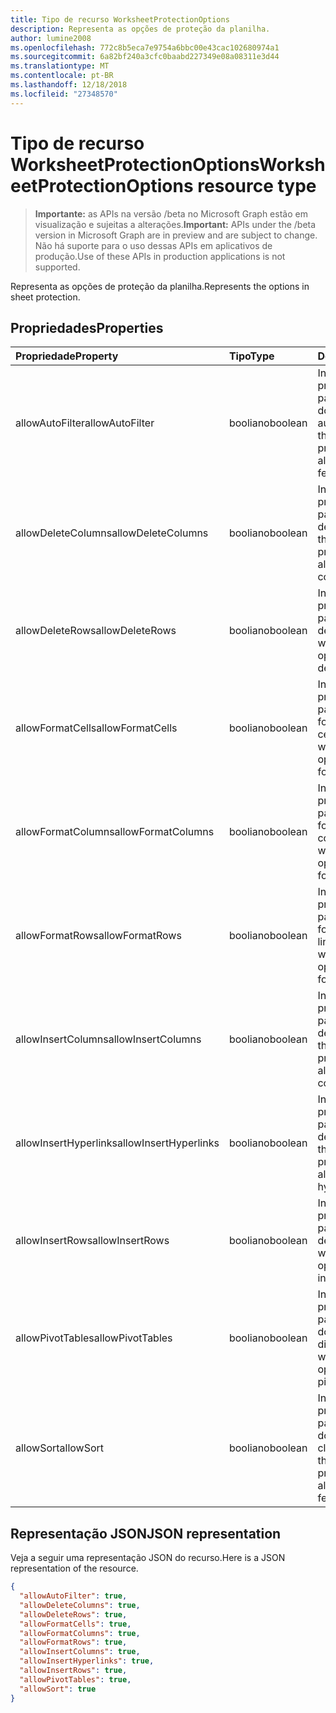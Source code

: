 ```yaml
---
title: Tipo de recurso WorksheetProtectionOptions
description: Representa as opções de proteção da planilha.
author: lumine2008
ms.openlocfilehash: 772c8b5eca7e9754a6bbc00e43cac102680974a1
ms.sourcegitcommit: 6a82bf240a3cfc0baabd227349e08a08311e3d44
ms.translationtype: MT
ms.contentlocale: pt-BR
ms.lasthandoff: 12/18/2018
ms.locfileid: "27348570"
---
```

# <a name="worksheetprotectionoptions-resource-type"></a><span data-ttu-id="a2e66-103">Tipo de recurso WorksheetProtectionOptions</span><span class="sxs-lookup"><span data-stu-id="a2e66-103">WorksheetProtectionOptions resource type</span></span>

> <span data-ttu-id="a2e66-104">**Importante:** as APIs na versão /beta no Microsoft Graph estão em visualização e sujeitas a alterações.</span><span class="sxs-lookup"><span data-stu-id="a2e66-104">**Important:** APIs under the /beta version in Microsoft Graph are in preview and are subject to change.</span></span> <span data-ttu-id="a2e66-105">Não há suporte para o uso dessas APIs em aplicativos de produção.</span><span class="sxs-lookup"><span data-stu-id="a2e66-105">Use of these APIs in production applications is not supported.</span></span>

<span data-ttu-id="a2e66-106">Representa as opções de proteção da planilha.</span><span class="sxs-lookup"><span data-stu-id="a2e66-106">Represents the options in sheet protection.</span></span>

## <a name="properties"></a><span data-ttu-id="a2e66-107">Propriedades</span><span class="sxs-lookup"><span data-stu-id="a2e66-107">Properties</span></span>
| <span data-ttu-id="a2e66-108">Propriedade</span><span class="sxs-lookup"><span data-stu-id="a2e66-108">Property</span></span>     | <span data-ttu-id="a2e66-109">Tipo</span><span class="sxs-lookup"><span data-stu-id="a2e66-109">Type</span></span>   |<span data-ttu-id="a2e66-110">Descrição</span><span class="sxs-lookup"><span data-stu-id="a2e66-110">Description</span></span>|
|:---------------|:--------|:----------|
|<span data-ttu-id="a2e66-111">allowAutoFilter</span><span class="sxs-lookup"><span data-stu-id="a2e66-111">allowAutoFilter</span></span>|<span data-ttu-id="a2e66-112">booliano</span><span class="sxs-lookup"><span data-stu-id="a2e66-112">boolean</span></span>|<span data-ttu-id="a2e66-113">Indica a opção de proteção de planilha para permitir a utilização do recurso de filtro automático.</span><span class="sxs-lookup"><span data-stu-id="a2e66-113">Represents the worksheet protection option of allowing using auto filter feature.</span></span>|
|<span data-ttu-id="a2e66-114">allowDeleteColumns</span><span class="sxs-lookup"><span data-stu-id="a2e66-114">allowDeleteColumns</span></span>|<span data-ttu-id="a2e66-115">booliano</span><span class="sxs-lookup"><span data-stu-id="a2e66-115">boolean</span></span>|<span data-ttu-id="a2e66-116">Indica a opção de proteção de planilha para permitir a exclusão de colunas.</span><span class="sxs-lookup"><span data-stu-id="a2e66-116">Represents the worksheet protection option of allowing deleting columns.</span></span>|
|<span data-ttu-id="a2e66-117">allowDeleteRows</span><span class="sxs-lookup"><span data-stu-id="a2e66-117">allowDeleteRows</span></span>|<span data-ttu-id="a2e66-118">booliano</span><span class="sxs-lookup"><span data-stu-id="a2e66-118">boolean</span></span>|<span data-ttu-id="a2e66-119">Indica a opção de proteção de planilha para permitir a exclusão de linhas.</span><span class="sxs-lookup"><span data-stu-id="a2e66-119">Represents the worksheet protection option of allowing deleting rows.</span></span>|
|<span data-ttu-id="a2e66-120">allowFormatCells</span><span class="sxs-lookup"><span data-stu-id="a2e66-120">allowFormatCells</span></span>|<span data-ttu-id="a2e66-121">booliano</span><span class="sxs-lookup"><span data-stu-id="a2e66-121">boolean</span></span>|<span data-ttu-id="a2e66-122">Indica a opção de proteção de planilha para permitir a formatação de células.</span><span class="sxs-lookup"><span data-stu-id="a2e66-122">Represents the worksheet protection option of allowing formatting cells.</span></span>|
|<span data-ttu-id="a2e66-123">allowFormatColumns</span><span class="sxs-lookup"><span data-stu-id="a2e66-123">allowFormatColumns</span></span>|<span data-ttu-id="a2e66-124">booliano</span><span class="sxs-lookup"><span data-stu-id="a2e66-124">boolean</span></span>|<span data-ttu-id="a2e66-125">Indica a opção de proteção de planilha para permitir a formatação de colunas.</span><span class="sxs-lookup"><span data-stu-id="a2e66-125">Represents the worksheet protection option of allowing formatting columns.</span></span>|
|<span data-ttu-id="a2e66-126">allowFormatRows</span><span class="sxs-lookup"><span data-stu-id="a2e66-126">allowFormatRows</span></span>|<span data-ttu-id="a2e66-127">booliano</span><span class="sxs-lookup"><span data-stu-id="a2e66-127">boolean</span></span>|<span data-ttu-id="a2e66-128">Indica a opção de proteção de planilha para permitir a formatação de linhas.</span><span class="sxs-lookup"><span data-stu-id="a2e66-128">Represents the worksheet protection option of allowing formatting rows.</span></span>|
|<span data-ttu-id="a2e66-129">allowInsertColumns</span><span class="sxs-lookup"><span data-stu-id="a2e66-129">allowInsertColumns</span></span>|<span data-ttu-id="a2e66-130">booliano</span><span class="sxs-lookup"><span data-stu-id="a2e66-130">boolean</span></span>|<span data-ttu-id="a2e66-131">Indica a opção de proteção de planilha para permitir a inserção de colunas.</span><span class="sxs-lookup"><span data-stu-id="a2e66-131">Represents the worksheet protection option of allowing inserting columns.</span></span>|
|<span data-ttu-id="a2e66-132">allowInsertHyperlinks</span><span class="sxs-lookup"><span data-stu-id="a2e66-132">allowInsertHyperlinks</span></span>|<span data-ttu-id="a2e66-133">booliano</span><span class="sxs-lookup"><span data-stu-id="a2e66-133">boolean</span></span>|<span data-ttu-id="a2e66-134">Indica a opção de proteção de planilha para permitir a inserção de hiperlinks.</span><span class="sxs-lookup"><span data-stu-id="a2e66-134">Represents the worksheet protection option of allowing inserting hyperlinks.</span></span>|
|<span data-ttu-id="a2e66-135">allowInsertRows</span><span class="sxs-lookup"><span data-stu-id="a2e66-135">allowInsertRows</span></span>|<span data-ttu-id="a2e66-136">booliano</span><span class="sxs-lookup"><span data-stu-id="a2e66-136">boolean</span></span>|<span data-ttu-id="a2e66-137">Indica a opção de proteção de planilha para permitir a inserção de linhas.</span><span class="sxs-lookup"><span data-stu-id="a2e66-137">Represents the worksheet protection option of allowing inserting rows.</span></span>|
|<span data-ttu-id="a2e66-138">allowPivotTables</span><span class="sxs-lookup"><span data-stu-id="a2e66-138">allowPivotTables</span></span>|<span data-ttu-id="a2e66-139">booliano</span><span class="sxs-lookup"><span data-stu-id="a2e66-139">boolean</span></span>|<span data-ttu-id="a2e66-140">Indica a opção de proteção de planilha para permitir a utilização do recurso de tabela dinâmica.</span><span class="sxs-lookup"><span data-stu-id="a2e66-140">Represents the worksheet protection option of allowing using pivot table feature.</span></span>|
|<span data-ttu-id="a2e66-141">allowSort</span><span class="sxs-lookup"><span data-stu-id="a2e66-141">allowSort</span></span>|<span data-ttu-id="a2e66-142">booliano</span><span class="sxs-lookup"><span data-stu-id="a2e66-142">boolean</span></span>|<span data-ttu-id="a2e66-143">Indica a opção de proteção de planilha para permitir a utilização do recurso de classificação.</span><span class="sxs-lookup"><span data-stu-id="a2e66-143">Represents the worksheet protection option of allowing using sort feature.</span></span>|

## <a name="json-representation"></a><span data-ttu-id="a2e66-144">Representação JSON</span><span class="sxs-lookup"><span data-stu-id="a2e66-144">JSON representation</span></span>

<span data-ttu-id="a2e66-145">Veja a seguir uma representação JSON do recurso.</span><span class="sxs-lookup"><span data-stu-id="a2e66-145">Here is a JSON representation of the resource.</span></span>

<!-- {
  "blockType": "resource",
  "optionalProperties": [

  ],
  "@odata.type": "microsoft.graph.worksheetProtectionOptions"
}-->

```json
{
  "allowAutoFilter": true,
  "allowDeleteColumns": true,
  "allowDeleteRows": true,
  "allowFormatCells": true,
  "allowFormatColumns": true,
  "allowFormatRows": true,
  "allowInsertColumns": true,
  "allowInsertHyperlinks": true,
  "allowInsertRows": true,
  "allowPivotTables": true,
  "allowSort": true
}

```

<!-- uuid: 8fcb5dbc-d5aa-4681-8e31-b001d5168d79
2015-10-25 14:57:30 UTC -->
<!-- {
  "type": "#page.annotation",
  "description": "WorksheetProtectionOptions resource",
  "keywords": "",
  "section": "documentation",
  "tocPath": ""
}-->